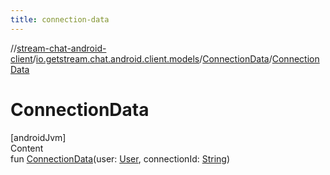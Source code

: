 ```yaml
---
title: connection-data
---
```

//[stream-chat-android-client](../../../index.md)/[io.getstream.chat.android.client.models](../index.md)/[ConnectionData](index.md)/[ConnectionData](ConnectionData.md)



# ConnectionData  
[androidJvm]  
Content  
fun [ConnectionData](ConnectionData.md)(user: [User](../User/index.md), connectionId: [String](https://kotlinlang.org/api/latest/jvm/stdlib/kotlin/-string/index.html))  



